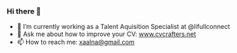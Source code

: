 ### Hi there 👋

- 🔭 I’m currently working as a Talent Aquisition Specialist at @lifullconnect
- 💬 Ask me about how to improve your CV: www.cvcrafters.net
- 📫 How to reach me: xaalna@gmail.com
